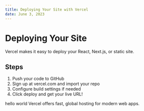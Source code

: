```yaml
---
title: Deploying Your Site with Vercel
date: June 3, 2023
---
```


# Deploying Your Site

Vercel makes it easy to deploy your React, Next.js, or static site.

## Steps
1. Push your code to GitHub
2. Sign up at vercel.com and import your repo
3. Configure build settings if needed
4. Click deploy and get your live URL!

hello world
Vercel offers fast, global hosting for modern web apps. 
